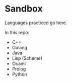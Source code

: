 # Sandbox

Languages practiced go here.

In this repo:  
* C++
* Golang
* Java
* Lisp (Scheme)
* Ocaml
* Prolog
* Python
